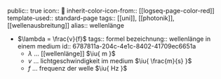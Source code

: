 public:: true
icon:: 📏
inherit-color-icon-from:: [[logseq-page-color-red]] 
template-used:: standard-page
tags:: [[uni]], [[photonik]], [[wellenausbreitung]] 
alias:: wellenlänge

- $\lambda = \frac{v}{f}$
  tags:: formel
  bezeichnung:: wellenlänge in einem medium
  id:: 6787811a-204c-4e1c-8402-41709ec6651a
	- $\lambda$ ... [[wellenlänge]] $\iu{ m }$
	- $v$ ... lichtgeschwindigkeit im medium $\iu{ \frac{m}{s} }$
	- $f$ ... frequenz der welle $\iu{ Hz }$